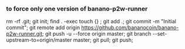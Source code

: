 ### to force only one version of banano-p2w-runner

rm -rf .git;
git init;
find . -exec touch {} \;
git add .;
git commit -m "Initial commit";
git remote add origin https://github.com/bananocoin/banano-p2w-runner.git;
git push -u --force origin master;
git branch --set-upstream-to=origin/master master;
git pull;
git push;
